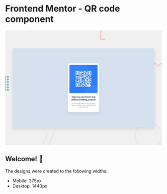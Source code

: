 # Frontend Mentor - QR code component

![Design preview for the QR code component coding challenge](./design/desktop-preview.jpg)

## Welcome! 👋

The designs were created to the following widths:

- Mobile: 375px
- Desktop: 1440px
